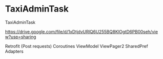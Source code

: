 # TaxiAdminTask
TaxiAdminTask

https://drive.google.com/file/d/1xDtjdvURlQ6U255BQ8KlOgtD6PB00seh/view?usp=sharing


Retrofit (Post requests)
Coroutines 
ViewModel
ViewPager2
SharedPref
Adapters
